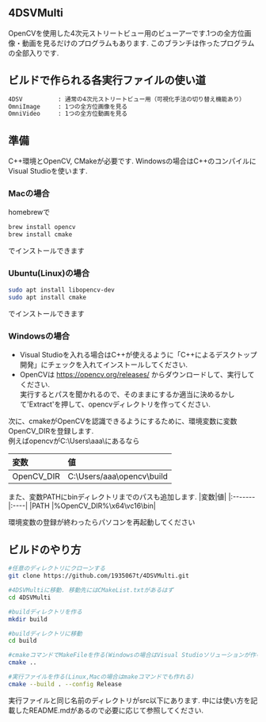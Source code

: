 ## 4DSVMulti
OpenCVを使用した4次元ストリートビュー用のビューアーです.1つの全方位画像・動画を見るだけのプログラムもあります.
このブランチは作ったプログラムの全部入りです.

## ビルドで作られる各実行ファイルの使い道
```bash
4DSV          : 通常の4次元ストリートビュー用（可視化手法の切り替え機能あり）
OmniImage     : 1つの全方位画像を見る
OmniVideo     : 1つの全方位動画を見る
```
## 準備
C++環境とOpenCV, CMakeが必要です. Windowsの場合はC++のコンパイルにVisual Studioを使います.

### Macの場合
homebrewで
```bash
brew install opencv
brew install cmake
```
でインストールできます
### Ubuntu(Linux)の場合
```bash
sudo apt install libopencv-dev
sudo apt install cmake
```
でインストールできます
### Windowsの場合 
- Visual Studioを入れる場合はC++が使えるように「C++によるデスクトップ開発」にチェックを入れてインストールしてください.   
- OpenCVは https://opencv.org/releases/ からダウンロードして、実行してください.  
実行するとパスを聞かれるので、そのままにするか適当に決めるかして'Extract'を押して、opencvディレクトリを作ってください.  

次に、cmakeがOpenCVを認識できるようにするために、環境変数に変数OpenCV_DIRを登録します.  
例えばopencvがC:\Users\aaa\にあるなら

|変数|値|
|:-------|:----|
|OpenCV_DIR |C:\Users/aaa\opencv\build|

また、変数PATHにbinディレクトリまでのパスも追加します.
|変数|値|
|:-------|:----|
|PATH |%OpenCV_DIR%\x64\vc16\bin|

環境変数の登録が終わったらパソコンを再起動してください


## ビルドのやり方
```bash
#任意のディレクトリにクローンする
git clone https://github.com/1935067t/4DSVMulti.git

#4DSVMultiに移動. 移動先にはCMakeList.txtがあるはず
cd 4DSVMulti

#buildディレクトリを作る
mkdir build

#buildディレクトリに移動
cd build

#cmakeコマンドでMakeFileを作る(Windowsの場合はVisual Studioソリューションが作られる)
cmake ..

#実行ファイルを作る(Linux,Macの場合はmakeコマンドでも作れる)
cmake --build . --config Release
```
実行ファイルと同じ名前のディレクトリがsrc以下にあります. 中には使い方を記載したREADME.mdがあるので必要に応じて参照してください.